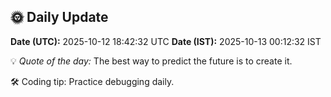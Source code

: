 ## 🌞 Daily Update

**Date (UTC):** 2025-10-12 18:42:32 UTC
**Date (IST):** 2025-10-13 00:12:32 IST

💡 *Quote of the day:* The best way to predict the future is to create it.

🛠️ Coding tip: Practice debugging daily.
